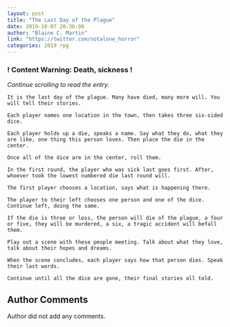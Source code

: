 ```yaml
---
layout: post
title: "The Last Day of the Plague"
date: 2019-10-07 20:36:08
author: "Blaine C. Martin"
link: "https://twitter.com/notalone_horror"
categories: 2019 rpg
---
```

<div id="warning"><div id="content"><h3><strong>! Content Warning: Death, sickness !</strong></h3><i>Continue scrolling to read the entry.</i></div></div>
 
```
It is the last day of the plague. Many have died, many more will. You will tell their stories.

Each player names one location in the town, then takes three six-sided dice.

Each player holds up a die, speaks a name. Say what they do, what they are like, one thing this person loves. Then place the die in the center.

Once all of the dice are in the center, roll them.

In the first round, the player who was sick last goes first. After, whoever took the lowest numbered die last round will.

The first player chooses a location, says what is happening there.

The player to their left chooses one person and one of the dice. Continue left, doing the same.

If the die is three or less, the person will die of the plague, a four or five, they will be murdered, a six, a tragic accident will befall them.

Play out a scene with these people meeting. Talk about what they love, talk about their hopes and dreams.

When the scene concludes, each player says how that person dies. Speak their last words.

Continue until all the dice are gone, their final stories all told.
```
## Author Comments
Author did not add any comments.
